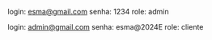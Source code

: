 <!-- Logins do site -->

login: esma@gmail.com
senha: 1234
role: admin


login: admin@gmail.com
senha: esma@2024E
role: cliente
